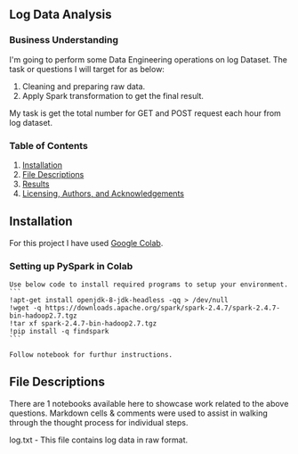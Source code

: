 ## Log Data Analysis 

### Business Understanding

I'm going to perform some Data Engineering operations on log Dataset. The task or questions I will target for as below:
1. Cleaning and preparing raw data. 
2. Apply Spark transformation to get the final result.

My task is get the total number for GET and POST request each hour from log dataset.

### Table of Contents
1. [Installation](#installation)
2. [File Descriptions](#files)
3. [Results](#results)
4. [Licensing, Authors, and Acknowledgements](#licensing)

## Installation <a name="installation"></a>
For this project I have used [Google Colab](https://colab.research.google.com/). 
### Setting up PySpark in Colab
    Use below code to install required programs to setup your environment.
    ```
    !apt-get install openjdk-8-jdk-headless -qq > /dev/null
    !wget -q https://downloads.apache.org/spark/spark-2.4.7/spark-2.4.7-bin-hadoop2.7.tgz
    !tar xf spark-2.4.7-bin-hadoop2.7.tgz
    !pip install -q findspark  
    ```

    Follow notebook for furthur instructions.

## File Descriptions <a name="files"></a>
There are 1 notebooks available here to showcase work related to the above questions. 
Markdown cells & comments were used to assist in walking through the thought process for individual steps.

log.txt - This file contains log data in raw format.




